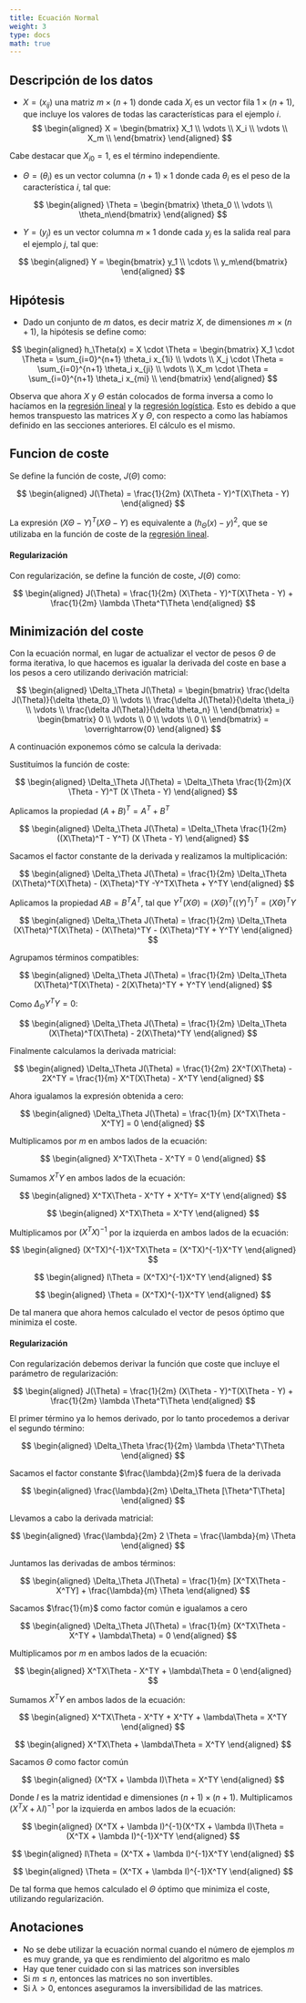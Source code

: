 ```yaml
---
title: Ecuación Normal
weight: 3
type: docs
math: true
---
```


## Descripción de los datos

- $X = (x_{ij})$ una matriz $m \times (n + 1)$ donde cada $X_{i}$ es un vector fila $1 \times (n+1)$, que incluye los valores de todas las características para el ejemplo $i$.
  $$
  \begin{aligned}
  X =
  \begin{bmatrix}
  X_1 \\
  \vdots \\
  X_i \\
  \vdots \\
  X_m \\
  \end{bmatrix}
  \end{aligned}
  $$

Cabe destacar que $X_{i0} = 1$, es el término independiente.

- $\Theta = (\theta_i)$ es un vector columna $(n+1)\times 1$ donde cada $\theta_i$ es el peso de la característica $i$, tal que:

$$
\begin{aligned}
\Theta = \begin{bmatrix} \theta_0 \\ \vdots \\ \theta_n\end{bmatrix}
\end{aligned}
$$

- $Y = (y_j)$ es un vector columna $m\times 1$ donde cada $y_j$ es la salida real para el ejemplo $j$, tal que:

$$
\begin{aligned}
Y = \begin{bmatrix} y_1 \\ \cdots \\ y_m\end{bmatrix}
\end{aligned}
$$

## Hipótesis

- Dado un conjunto de $m$ datos, es decir matriz $X$, de dimensiones $m \times (n+1)$, la hipótesis se define como:

$$
\begin{aligned}
h_\Theta(x) = X \cdot \Theta =
\begin{bmatrix}
X_1 \cdot \Theta = \sum_{i=0}^{n+1} \theta_i x_{1i} \\
\vdots \\
X_j \cdot \Theta = \sum_{i=0}^{n+1} \theta_i x_{ji} \\
\vdots \\
X_m \cdot \Theta = \sum_{i=0}^{n+1} \theta_i x_{mi} \\
\end{bmatrix}
\end{aligned}
$$

Observa que ahora $X$ y $\Theta$ están colocados de forma inversa a como lo hacíamos en la [regresión lineal](../01_linear_regression) y la [regresión logística](../02_logistic_regression). Esto es debido a que hemos transpuesto las matrices $X$ y $\Theta$, con respecto a como las habíamos definido en las secciones anteriores. El cálculo es el mismo.

## Funcion de coste

Se define la función de coste, $J(\Theta)$ como:

$$
\begin{aligned}
J(\Theta) = \frac{1}{2m} (X\Theta - Y)^T(X\Theta - Y)
\end{aligned}
$$

La expresión $(X\Theta - Y)^T(X\Theta - Y)$ es equivalente a $(h_\Theta(x) - y)^2$, que se utilizaba en la función de coste de la [regresión lineal](../01_linear_regression).

#### Regularización

Con regularización, se define la función de coste, $J(\Theta)$ como:

$$
\begin{aligned}
J(\Theta) = \frac{1}{2m} (X\Theta - Y)^T(X\Theta - Y) + \frac{1}{2m} \lambda \Theta^T\Theta
\end{aligned}
$$

## Minimización del coste

Con la ecuación normal, en lugar de actualizar el vector de pesos $\Theta$ de forma iterativa, lo que hacemos es igualar la derivada del coste en base a los pesos a cero utilizando derivación matricial:

$$
\begin{aligned}
\Delta_\Theta J(\Theta) =
\begin{bmatrix}
\frac{\delta J(\Theta)}{\delta \theta_0} \\
\vdots \\
\frac{\delta J(\Theta)}{\delta \theta_i} \\
\vdots \\
\frac{\delta J(\Theta)}{\delta \theta_n} \\
\end{bmatrix} = \begin{bmatrix}
0 \\
\vdots \\
0 \\
\vdots \\
0 \\
\end{bmatrix} = \overrightarrow{0}
\end{aligned}
$$

A continuación exponemos cómo se calcula la derivada:

Sustituímos la función de coste:

$$
\begin{aligned}
\Delta_\Theta J(\Theta) =  \Delta_\Theta \frac{1}{2m}(X \Theta - Y)^T (X \Theta - Y)
\end{aligned}
$$

Aplicamos la propiedad $(A + B)^T = A^T + B^T$

$$
\begin{aligned}
\Delta_\Theta J(\Theta) =  \Delta_\Theta \frac{1}{2m}((X\Theta)^T - Y^T) (X \Theta - Y)
\end{aligned}
$$

Sacamos el factor constante de la derivada y realizamos la multiplicación:

$$
\begin{aligned}
\Delta_\Theta J(\Theta) =  \frac{1}{2m} \Delta_\Theta (X\Theta)^T(X\Theta) - (X\Theta)^TY -Y^TX\Theta + Y^TY
\end{aligned}
$$

Aplicamos la propiedad $AB = B^TA^T$, tal que $Y^T(X\Theta) = (X\Theta)^T((Y)^T)^T = (X\Theta)^TY$

$$
\begin{aligned}
\Delta_\Theta J(\Theta) =  \frac{1}{2m} \Delta_\Theta (X\Theta)^T(X\Theta) - (X\Theta)^TY - (X\Theta)^TY + Y^TY
\end{aligned}
$$

Agrupamos términos compatibles:

$$
\begin{aligned}
\Delta_\Theta J(\Theta) =  \frac{1}{2m} \Delta_\Theta (X\Theta)^T(X\Theta) - 2(X\Theta)^TY + Y^TY
\end{aligned}
$$

Como $\Delta_\Theta Y^TY=0$:

$$
\begin{aligned}
\Delta_\Theta J(\Theta) =  \frac{1}{2m} \Delta_\Theta (X\Theta)^T(X\Theta) - 2(X\Theta)^TY
\end{aligned}
$$

Finalmente calculamos la derivada matricial:

$$
\begin{aligned}
\Delta_\Theta J(\Theta) =  \frac{1}{2m} 2X^T(X\Theta) - 2X^TY = \frac{1}{m} X^T(X\Theta) - X^TY
\end{aligned}
$$

Ahora igualamos la expresión obtenida a cero:

$$
\begin{aligned}
\Delta_\Theta J(\Theta) =  \frac{1}{m} [X^TX\Theta - X^TY] = 0
\end{aligned}
$$

Multiplicamos por $m$ en ambos lados de la ecuación:

$$
\begin{aligned}
X^TX\Theta - X^TY = 0
\end{aligned}
$$

Sumamos $X^TY$ en ambos lados de la ecuación:

$$
\begin{aligned}
X^TX\Theta - X^TY + X^TY= X^TY
\end{aligned}
$$

$$
\begin{aligned}
X^TX\Theta = X^TY
\end{aligned}
$$

Multiplicamos por $(X^TX)^{-1}$ por la izquierda en ambos lados de la ecuación:

$$
\begin{aligned}
(X^TX)^{-1}X^TX\Theta = (X^TX)^{-1}X^TY
\end{aligned}
$$

$$
\begin{aligned}
I\Theta = (X^TX)^{-1}X^TY
\end{aligned}
$$

$$
\begin{aligned}
\Theta = (X^TX)^{-1}X^TY
\end{aligned}
$$

De tal manera que ahora hemos calculado el vector de pesos óptimo que minimiza el coste.

#### Regularización

Con regularización debemos derivar la función que coste que incluye el parámetro de regularización:

$$
\begin{aligned}
J(\Theta) = \frac{1}{2m} (X\Theta - Y)^T(X\Theta - Y) + \frac{1}{2m} \lambda \Theta^T\Theta
\end{aligned}
$$

El primer término ya lo hemos derivado, por lo tanto procedemos a derivar el segundo término:

$$
\begin{aligned}
\Delta_\Theta \frac{1}{2m} \lambda \Theta^T\Theta
\end{aligned}
$$

Sacamos el factor constante $\frac{\lambda}{2m}$ fuera de la derivada

$$
\begin{aligned}
\frac{\lambda}{2m} \Delta_\Theta [\Theta^T\Theta]
\end{aligned}
$$

Llevamos a cabo la derivada matricial:

$$
\begin{aligned}
\frac{\lambda}{2m} 2 \Theta = \frac{\lambda}{m} \Theta
\end{aligned}
$$

Juntamos las derivadas de ambos términos:

$$
\begin{aligned}
\Delta_\Theta J(\Theta) =  \frac{1}{m} [X^TX\Theta - X^TY] + \frac{\lambda}{m} \Theta
\end{aligned}
$$

Sacamos $\frac{1}{m}$ como factor común e igualamos a cero

$$
\begin{aligned}
\Delta_\Theta J(\Theta) =  \frac{1}{m} (X^TX\Theta - X^TY + \lambda\Theta) = 0
\end{aligned}
$$

Multiplicamos por $m$ en ambos lados de la ecuación:

$$
\begin{aligned}
X^TX\Theta - X^TY + \lambda\Theta = 0
\end{aligned}
$$

Sumamos $X^TY$ en ambos lados de la ecuación:

$$
\begin{aligned}
X^TX\Theta - X^TY + X^TY + \lambda\Theta = X^TY
\end{aligned}
$$

$$
\begin{aligned}
X^TX\Theta + \lambda\Theta = X^TY
\end{aligned}
$$

Sacamos $\Theta$ como factor común

$$
\begin{aligned}
(X^TX + \lambda I)\Theta = X^TY
\end{aligned}
$$

Donde $I$ es la matriz identidad e dimensiones $(n+1) \times (n+1)$. Multiplicamos $(X^TX + \lambda I)^{-1}$ por la izquierda en ambos lados de la ecuación:

$$
\begin{aligned}
(X^TX + \lambda I)^{-1}(X^TX + \lambda I)\Theta = (X^TX + \lambda I)^{-1}X^TY
\end{aligned}
$$

$$
\begin{aligned}
I\Theta = (X^TX + \lambda I)^{-1}X^TY
\end{aligned}
$$

$$
\begin{aligned}
\Theta = (X^TX + \lambda I)^{-1}X^TY
\end{aligned}
$$

De tal forma que hemos calculado el $\Theta$ óptimo que minimiza el coste, utilizando regularización.

## Anotaciones

- No se debe utilizar la ecuación normal cuando el número de ejemplos $m$ es muy grande, ya que es rendimiento del algoritmo es malo
- Hay que tener cuidado con si las matrices son inversibles
- Si $m \leq n$, entonces las matrices no son invertibles.
- Si $\lambda > 0$, entonces aseguramos la inversibilidad de las matrices.

